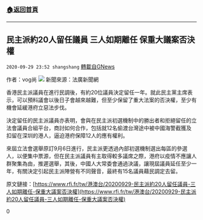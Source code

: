 ###  [:house:返回首頁](https://github.com/ourhimalayas/txt)
---

## 民主派約20人留任議員 三人如期離任 保重大議案否決權
`2020-09-29 23:52 shangshang` [轉載自GNews](https://gnews.org/zh-hant/392228/)

作者：vog尚
![]()![](https://s3.amazonaws.com/gnews-media-offload/wp-content/uploads/2020/09/29232153/C12E79B8-0F19-47FF-9C7F-4647C5F99928.jpeg)
新聞來源：法廣新聞網

香港民主派議員在進行民調後，有約20位議員決定留任一年。就此民主黨主席表示，可以預料議會以後日子會越來越難，但至少保留了重大法案的否決權，至少有機會延緩港府立惡法步伐。

決定留任的民主派議員亦表明，會與在民主派初選機制中的勝出者和拒絕留任的立法會議員合組平台，商討如何合作，包括就12名偷渡台灣途中被中國海警截獲及扣留在深圳的港人，逼迫港府保障12人的應有權利。

來屆立法會選舉原訂9月6日進行，民主派更透過內部初選機制選出每區的參選人，以便集中票源，但在民主派議員有主取得較多議席之際，港府以疫情不應讓人群聚集為由，推遲選舉，其後，中國人大常委會通過決議，讓現屆議員延任至少一年，有關決定引起民主派陣營有不同聲音，最終有15名議員藉民調定去留。

原文鏈接：[https://www.rfi.fr/tw/港澳台/20200929-民主派約20人留任議員-三人如期離任-保重大議案否決權](https://www.rfi.fr/tw/港澳台/20200929-民主派約20人留任議員-三人如期離任-保重大議案否決權)

0
